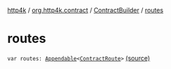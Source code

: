 [http4k](../../index.md) / [org.http4k.contract](../index.md) / [ContractBuilder](index.md) / [routes](./routes.md)

# routes

`var routes: `[`Appendable`](../../org.http4k.util/-appendable/index.md)`<`[`ContractRoute`](../-contract-route/index.md)`>` [(source)](https://github.com/http4k/http4k/blob/master/http4k-contract/src/main/kotlin/org/http4k/contract/extensions.kt#L49)